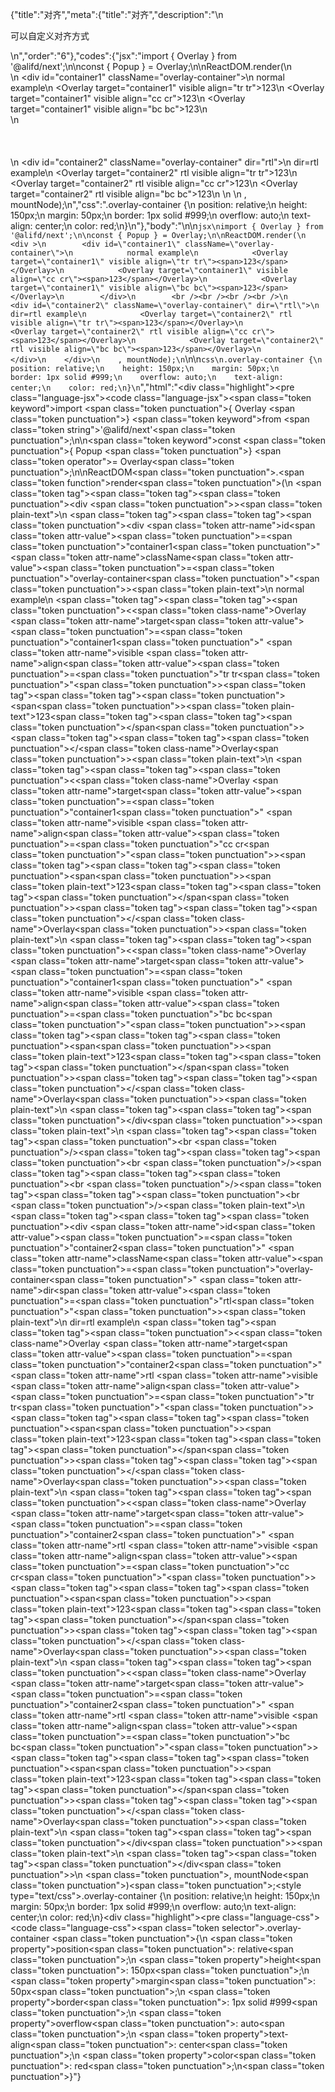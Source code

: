 {"title":"对齐","meta":{"title":"对齐","description":"\n<p>可以自定义对齐方式</p>\n","order":"6"},"codes":{"jsx":"import { Overlay } from '@alifd/next';\n\nconst { Popup } = Overlay;\n\nReactDOM.render(\n    <div >\n        <div id=\"container1\" className=\"overlay-container\">\n            normal example\n            <Overlay target=\"container1\" visible align=\"tr tr\"><span>123</span></Overlay>\n            <Overlay target=\"container1\" visible align=\"cc cr\"><span>123</span></Overlay>\n            <Overlay target=\"container1\" visible align=\"bc bc\"><span>123</span></Overlay>\n        </div>\n        <br /><br /><br /><br />\n        <div id=\"container2\" className=\"overlay-container\" dir=\"rtl\">\n            dir=rtl example\n            <Overlay target=\"container2\" rtl visible align=\"tr tr\"><span>123</span></Overlay>\n            <Overlay target=\"container2\" rtl visible align=\"cc cr\"><span>123</span></Overlay>\n            <Overlay target=\"container2\" rtl visible align=\"bc bc\"><span>123</span></Overlay>\n        </div>\n    </div>\n    , mountNode);\n","css":".overlay-container {\n    position: relative;\n    height: 150px;\n    margin: 50px;\n    border: 1px solid #999;\n    overflow: auto;\n    text-align: center;\n    color: red;\n}\n"},"body":"\n\n````jsx\nimport { Overlay } from '@alifd/next';\n\nconst { Popup } = Overlay;\n\nReactDOM.render(\n    <div >\n        <div id=\"container1\" className=\"overlay-container\">\n            normal example\n            <Overlay target=\"container1\" visible align=\"tr tr\"><span>123</span></Overlay>\n            <Overlay target=\"container1\" visible align=\"cc cr\"><span>123</span></Overlay>\n            <Overlay target=\"container1\" visible align=\"bc bc\"><span>123</span></Overlay>\n        </div>\n        <br /><br /><br /><br />\n        <div id=\"container2\" className=\"overlay-container\" dir=\"rtl\">\n            dir=rtl example\n            <Overlay target=\"container2\" rtl visible align=\"tr tr\"><span>123</span></Overlay>\n            <Overlay target=\"container2\" rtl visible align=\"cc cr\"><span>123</span></Overlay>\n            <Overlay target=\"container2\" rtl visible align=\"bc bc\"><span>123</span></Overlay>\n        </div>\n    </div>\n    , mountNode);\n````\n\n````css\n.overlay-container {\n    position: relative;\n    height: 150px;\n    margin: 50px;\n    border: 1px solid #999;\n    overflow: auto;\n    text-align: center;\n    color: red;\n}\n````","html":"<script>(function(){\"use strict\";\n\nvar _next = require(\"@alifd/next\");\n\nvar Popup = _next.Overlay.Popup;\n\n\nReactDOM.render(React.createElement(\n    \"div\",\n    null,\n    React.createElement(\n        \"div\",\n        { id: \"container1\", className: \"overlay-container\" },\n        \"normal example\",\n        React.createElement(\n            _next.Overlay,\n            { target: \"container1\", visible: true, align: \"tr tr\" },\n            React.createElement(\n                \"span\",\n                null,\n                \"123\"\n            )\n        ),\n        React.createElement(\n            _next.Overlay,\n            { target: \"container1\", visible: true, align: \"cc cr\" },\n            React.createElement(\n                \"span\",\n                null,\n                \"123\"\n            )\n        ),\n        React.createElement(\n            _next.Overlay,\n            { target: \"container1\", visible: true, align: \"bc bc\" },\n            React.createElement(\n                \"span\",\n                null,\n                \"123\"\n            )\n        )\n    ),\n    React.createElement(\"br\", null),\n    React.createElement(\"br\", null),\n    React.createElement(\"br\", null),\n    React.createElement(\"br\", null),\n    React.createElement(\n        \"div\",\n        { id: \"container2\", className: \"overlay-container\", dir: \"rtl\" },\n        \"dir=rtl example\",\n        React.createElement(\n            _next.Overlay,\n            { target: \"container2\", rtl: true, visible: true, align: \"tr tr\" },\n            React.createElement(\n                \"span\",\n                null,\n                \"123\"\n            )\n        ),\n        React.createElement(\n            _next.Overlay,\n            { target: \"container2\", rtl: true, visible: true, align: \"cc cr\" },\n            React.createElement(\n                \"span\",\n                null,\n                \"123\"\n            )\n        ),\n        React.createElement(\n            _next.Overlay,\n            { target: \"container2\", rtl: true, visible: true, align: \"bc bc\" },\n            React.createElement(\n                \"span\",\n                null,\n                \"123\"\n            )\n        )\n    )\n), mountNode);})()</script><div class=\"highlight\"><pre class=\"language-jsx\"><code class=\"language-jsx\"><span class=\"token keyword\">import</span> <span class=\"token punctuation\">{</span> Overlay <span class=\"token punctuation\">}</span> <span class=\"token keyword\">from</span> <span class=\"token string\">'@alifd/next'</span><span class=\"token punctuation\">;</span>\n\n<span class=\"token keyword\">const</span> <span class=\"token punctuation\">{</span> Popup <span class=\"token punctuation\">}</span> <span class=\"token operator\">=</span> Overlay<span class=\"token punctuation\">;</span>\n\nReactDOM<span class=\"token punctuation\">.</span><span class=\"token function\">render</span><span class=\"token punctuation\">(</span>\n    <span class=\"token tag\"><span class=\"token tag\"><span class=\"token punctuation\">&lt;</span>div</span> <span class=\"token punctuation\">></span></span><span class=\"token plain-text\">\n        </span><span class=\"token tag\"><span class=\"token tag\"><span class=\"token punctuation\">&lt;</span>div</span> <span class=\"token attr-name\">id</span><span class=\"token attr-value\"><span class=\"token punctuation\">=</span><span class=\"token punctuation\">\"</span>container1<span class=\"token punctuation\">\"</span></span> <span class=\"token attr-name\">className</span><span class=\"token attr-value\"><span class=\"token punctuation\">=</span><span class=\"token punctuation\">\"</span>overlay-container<span class=\"token punctuation\">\"</span></span><span class=\"token punctuation\">></span></span><span class=\"token plain-text\">\n            normal example\n            </span><span class=\"token tag\"><span class=\"token tag\"><span class=\"token punctuation\">&lt;</span><span class=\"token class-name\">Overlay</span></span> <span class=\"token attr-name\">target</span><span class=\"token attr-value\"><span class=\"token punctuation\">=</span><span class=\"token punctuation\">\"</span>container1<span class=\"token punctuation\">\"</span></span> <span class=\"token attr-name\">visible</span> <span class=\"token attr-name\">align</span><span class=\"token attr-value\"><span class=\"token punctuation\">=</span><span class=\"token punctuation\">\"</span>tr tr<span class=\"token punctuation\">\"</span></span><span class=\"token punctuation\">></span></span><span class=\"token tag\"><span class=\"token tag\"><span class=\"token punctuation\">&lt;</span>span</span><span class=\"token punctuation\">></span></span><span class=\"token plain-text\">123</span><span class=\"token tag\"><span class=\"token tag\"><span class=\"token punctuation\">&lt;/</span>span</span><span class=\"token punctuation\">></span></span><span class=\"token tag\"><span class=\"token tag\"><span class=\"token punctuation\">&lt;/</span><span class=\"token class-name\">Overlay</span></span><span class=\"token punctuation\">></span></span><span class=\"token plain-text\">\n            </span><span class=\"token tag\"><span class=\"token tag\"><span class=\"token punctuation\">&lt;</span><span class=\"token class-name\">Overlay</span></span> <span class=\"token attr-name\">target</span><span class=\"token attr-value\"><span class=\"token punctuation\">=</span><span class=\"token punctuation\">\"</span>container1<span class=\"token punctuation\">\"</span></span> <span class=\"token attr-name\">visible</span> <span class=\"token attr-name\">align</span><span class=\"token attr-value\"><span class=\"token punctuation\">=</span><span class=\"token punctuation\">\"</span>cc cr<span class=\"token punctuation\">\"</span></span><span class=\"token punctuation\">></span></span><span class=\"token tag\"><span class=\"token tag\"><span class=\"token punctuation\">&lt;</span>span</span><span class=\"token punctuation\">></span></span><span class=\"token plain-text\">123</span><span class=\"token tag\"><span class=\"token tag\"><span class=\"token punctuation\">&lt;/</span>span</span><span class=\"token punctuation\">></span></span><span class=\"token tag\"><span class=\"token tag\"><span class=\"token punctuation\">&lt;/</span><span class=\"token class-name\">Overlay</span></span><span class=\"token punctuation\">></span></span><span class=\"token plain-text\">\n            </span><span class=\"token tag\"><span class=\"token tag\"><span class=\"token punctuation\">&lt;</span><span class=\"token class-name\">Overlay</span></span> <span class=\"token attr-name\">target</span><span class=\"token attr-value\"><span class=\"token punctuation\">=</span><span class=\"token punctuation\">\"</span>container1<span class=\"token punctuation\">\"</span></span> <span class=\"token attr-name\">visible</span> <span class=\"token attr-name\">align</span><span class=\"token attr-value\"><span class=\"token punctuation\">=</span><span class=\"token punctuation\">\"</span>bc bc<span class=\"token punctuation\">\"</span></span><span class=\"token punctuation\">></span></span><span class=\"token tag\"><span class=\"token tag\"><span class=\"token punctuation\">&lt;</span>span</span><span class=\"token punctuation\">></span></span><span class=\"token plain-text\">123</span><span class=\"token tag\"><span class=\"token tag\"><span class=\"token punctuation\">&lt;/</span>span</span><span class=\"token punctuation\">></span></span><span class=\"token tag\"><span class=\"token tag\"><span class=\"token punctuation\">&lt;/</span><span class=\"token class-name\">Overlay</span></span><span class=\"token punctuation\">></span></span><span class=\"token plain-text\">\n        </span><span class=\"token tag\"><span class=\"token tag\"><span class=\"token punctuation\">&lt;/</span>div</span><span class=\"token punctuation\">></span></span><span class=\"token plain-text\">\n        </span><span class=\"token tag\"><span class=\"token tag\"><span class=\"token punctuation\">&lt;</span>br</span> <span class=\"token punctuation\">/></span></span><span class=\"token tag\"><span class=\"token tag\"><span class=\"token punctuation\">&lt;</span>br</span> <span class=\"token punctuation\">/></span></span><span class=\"token tag\"><span class=\"token tag\"><span class=\"token punctuation\">&lt;</span>br</span> <span class=\"token punctuation\">/></span></span><span class=\"token tag\"><span class=\"token tag\"><span class=\"token punctuation\">&lt;</span>br</span> <span class=\"token punctuation\">/></span></span><span class=\"token plain-text\">\n        </span><span class=\"token tag\"><span class=\"token tag\"><span class=\"token punctuation\">&lt;</span>div</span> <span class=\"token attr-name\">id</span><span class=\"token attr-value\"><span class=\"token punctuation\">=</span><span class=\"token punctuation\">\"</span>container2<span class=\"token punctuation\">\"</span></span> <span class=\"token attr-name\">className</span><span class=\"token attr-value\"><span class=\"token punctuation\">=</span><span class=\"token punctuation\">\"</span>overlay-container<span class=\"token punctuation\">\"</span></span> <span class=\"token attr-name\">dir</span><span class=\"token attr-value\"><span class=\"token punctuation\">=</span><span class=\"token punctuation\">\"</span>rtl<span class=\"token punctuation\">\"</span></span><span class=\"token punctuation\">></span></span><span class=\"token plain-text\">\n            dir=rtl example\n            </span><span class=\"token tag\"><span class=\"token tag\"><span class=\"token punctuation\">&lt;</span><span class=\"token class-name\">Overlay</span></span> <span class=\"token attr-name\">target</span><span class=\"token attr-value\"><span class=\"token punctuation\">=</span><span class=\"token punctuation\">\"</span>container2<span class=\"token punctuation\">\"</span></span> <span class=\"token attr-name\">rtl</span> <span class=\"token attr-name\">visible</span> <span class=\"token attr-name\">align</span><span class=\"token attr-value\"><span class=\"token punctuation\">=</span><span class=\"token punctuation\">\"</span>tr tr<span class=\"token punctuation\">\"</span></span><span class=\"token punctuation\">></span></span><span class=\"token tag\"><span class=\"token tag\"><span class=\"token punctuation\">&lt;</span>span</span><span class=\"token punctuation\">></span></span><span class=\"token plain-text\">123</span><span class=\"token tag\"><span class=\"token tag\"><span class=\"token punctuation\">&lt;/</span>span</span><span class=\"token punctuation\">></span></span><span class=\"token tag\"><span class=\"token tag\"><span class=\"token punctuation\">&lt;/</span><span class=\"token class-name\">Overlay</span></span><span class=\"token punctuation\">></span></span><span class=\"token plain-text\">\n            </span><span class=\"token tag\"><span class=\"token tag\"><span class=\"token punctuation\">&lt;</span><span class=\"token class-name\">Overlay</span></span> <span class=\"token attr-name\">target</span><span class=\"token attr-value\"><span class=\"token punctuation\">=</span><span class=\"token punctuation\">\"</span>container2<span class=\"token punctuation\">\"</span></span> <span class=\"token attr-name\">rtl</span> <span class=\"token attr-name\">visible</span> <span class=\"token attr-name\">align</span><span class=\"token attr-value\"><span class=\"token punctuation\">=</span><span class=\"token punctuation\">\"</span>cc cr<span class=\"token punctuation\">\"</span></span><span class=\"token punctuation\">></span></span><span class=\"token tag\"><span class=\"token tag\"><span class=\"token punctuation\">&lt;</span>span</span><span class=\"token punctuation\">></span></span><span class=\"token plain-text\">123</span><span class=\"token tag\"><span class=\"token tag\"><span class=\"token punctuation\">&lt;/</span>span</span><span class=\"token punctuation\">></span></span><span class=\"token tag\"><span class=\"token tag\"><span class=\"token punctuation\">&lt;/</span><span class=\"token class-name\">Overlay</span></span><span class=\"token punctuation\">></span></span><span class=\"token plain-text\">\n            </span><span class=\"token tag\"><span class=\"token tag\"><span class=\"token punctuation\">&lt;</span><span class=\"token class-name\">Overlay</span></span> <span class=\"token attr-name\">target</span><span class=\"token attr-value\"><span class=\"token punctuation\">=</span><span class=\"token punctuation\">\"</span>container2<span class=\"token punctuation\">\"</span></span> <span class=\"token attr-name\">rtl</span> <span class=\"token attr-name\">visible</span> <span class=\"token attr-name\">align</span><span class=\"token attr-value\"><span class=\"token punctuation\">=</span><span class=\"token punctuation\">\"</span>bc bc<span class=\"token punctuation\">\"</span></span><span class=\"token punctuation\">></span></span><span class=\"token tag\"><span class=\"token tag\"><span class=\"token punctuation\">&lt;</span>span</span><span class=\"token punctuation\">></span></span><span class=\"token plain-text\">123</span><span class=\"token tag\"><span class=\"token tag\"><span class=\"token punctuation\">&lt;/</span>span</span><span class=\"token punctuation\">></span></span><span class=\"token tag\"><span class=\"token tag\"><span class=\"token punctuation\">&lt;/</span><span class=\"token class-name\">Overlay</span></span><span class=\"token punctuation\">></span></span><span class=\"token plain-text\">\n        </span><span class=\"token tag\"><span class=\"token tag\"><span class=\"token punctuation\">&lt;/</span>div</span><span class=\"token punctuation\">></span></span><span class=\"token plain-text\">\n    </span><span class=\"token tag\"><span class=\"token tag\"><span class=\"token punctuation\">&lt;/</span>div</span><span class=\"token punctuation\">></span></span>\n    <span class=\"token punctuation\">,</span> mountNode<span class=\"token punctuation\">)</span><span class=\"token punctuation\">;</span></code></pre></div><style type=\"text/css\">.overlay-container {\n    position: relative;\n    height: 150px;\n    margin: 50px;\n    border: 1px solid #999;\n    overflow: auto;\n    text-align: center;\n    color: red;\n}</style><div class=\"highlight\"><pre class=\"language-css\"><code class=\"language-css\"><span class=\"token selector\">.overlay-container</span> <span class=\"token punctuation\">{</span>\n    <span class=\"token property\">position</span><span class=\"token punctuation\">:</span> relative<span class=\"token punctuation\">;</span>\n    <span class=\"token property\">height</span><span class=\"token punctuation\">:</span> 150px<span class=\"token punctuation\">;</span>\n    <span class=\"token property\">margin</span><span class=\"token punctuation\">:</span> 50px<span class=\"token punctuation\">;</span>\n    <span class=\"token property\">border</span><span class=\"token punctuation\">:</span> 1px solid #999<span class=\"token punctuation\">;</span>\n    <span class=\"token property\">overflow</span><span class=\"token punctuation\">:</span> auto<span class=\"token punctuation\">;</span>\n    <span class=\"token property\">text-align</span><span class=\"token punctuation\">:</span> center<span class=\"token punctuation\">;</span>\n    <span class=\"token property\">color</span><span class=\"token punctuation\">:</span> red<span class=\"token punctuation\">;</span>\n<span class=\"token punctuation\">}</span></code></pre></div>"}